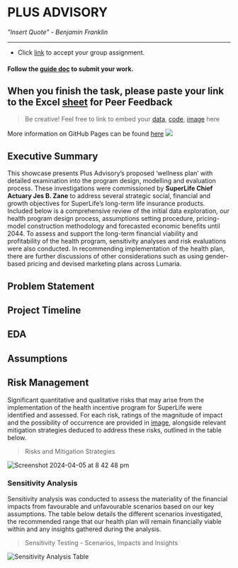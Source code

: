 # PLUS ADVISORY

_"Insert Quote" - Benjamin Franklin_

---
>
* Click [link](https://classroom.github.com/a/biNKOeX_) to accept your group assignment.

#### Follow the [guide doc](doc1.pdf) to submit your work. 

When you finish the task, please paste your link to the Excel [sheet](https://unsw-my.sharepoint.com/:x:/g/personal/z5096423_ad_unsw_edu_au/ETIxmQ6pESRHoHPt-PUleR4BuN0_ghByf7TsfSfgDaBhVg?rtime=GAd2OFNM3Eg) for Peer Feedback
---
>Be creative! Feel free to link to embed your [data](2024-srcsc-superlife-inforce-dataset-part1.csv), [code](sample-data-clean.ipynb), [image](unsw.png) here

More information on GitHub Pages can be found [here](https://pages.github.com/)
![](Actuarial.gif)

## Executive Summary
This showcase presents Plus Advisory’s proposed ‘wellness plan’ with detailed examination into the program design, modelling and evaluation process. These investigations were commissioned by **SuperLife Chief Actuary Jes B. Zane** to address several strategic social, financial and growth objectives for SuperLife’s long-term life insurance products. Included below is a comprehensive review of the initial data exploration, our health program design process, assumptions setting procedure, pricing-model construction methodology and forecasted economic benefits until 2044. To assess and support the long-term financial viability and profitability of the health program, sensitivity analyses and risk evaluations were also conducted. In recommending implementation of the health plan, there are further discussions of other considerations such as using gender-based pricing and devised marketing plans across Lumaria.

## Problem Statement

## Project Timeline

## EDA

## Assumptions

## Risk Management
Significant quantitative and qualitative risks that may arise from the implementation of the health incentive program for SuperLife were identified and assessed. For each risk, ratings of the magnitude of impact and the possibility of occurrence are provided in [image](Likelihood.png), alongside relevant mitigation strategies deduced to address these risks, outlined in the table below.

> Risks and Mitigation Strategies

![Screenshot 2024-04-05 at 8 42 48 pm](https://github.com/Actuarial-Control-Cycle-T1-2024/group-page-showcase-cc2024/assets/165151626/9731c6ef-58f1-4502-be90-ccf12f5fdcb1)

### Sensitivity Analysis
Sensitivity analysis was conducted to assess the materiality of the financial impacts from favourable and unfavourable scenarios based on our key assumptions. The table below details the different scenarios investigated, the recommended range that our health plan will remain financially viable within and any insights gathered during the analysis.

> Sensitivity Testing - Scenarios, Impacts and Insights

![Sensitivity Analysis Table](https://github.com/Actuarial-Control-Cycle-T1-2024/group-page-showcase-cc2024/assets/165151626/5d36d746-417d-43d1-98c7-21b328d39f65)
